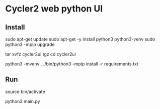 # Cycler2 web python UI

## Install

sudo apt-get update
sudo apt-get -y install python3 python3-venv
sudo python3 -mpip upgrade

tar xvfz cycler2ui.tgz
cd cycler2ui

python3 -mvenv .
./bin/python3 -mpip install -r requirements.txt

## Run

source bin/activate

python3 main.py
